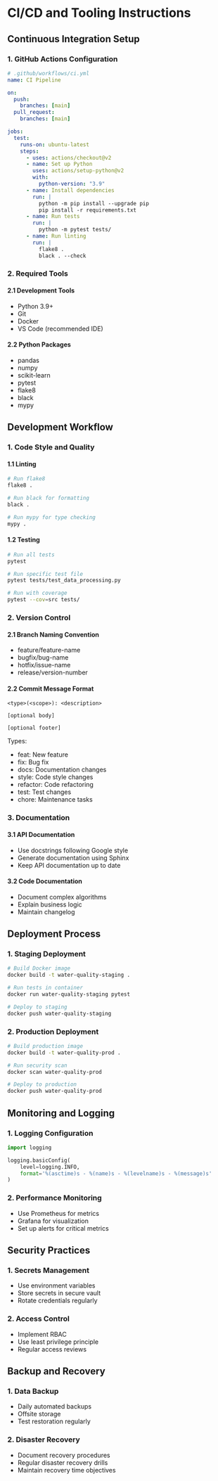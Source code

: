 # CI/CD and Tooling Instructions

## Continuous Integration Setup

### 1. GitHub Actions Configuration

```yaml
# .github/workflows/ci.yml
name: CI Pipeline

on:
  push:
    branches: [main]
  pull_request:
    branches: [main]

jobs:
  test:
    runs-on: ubuntu-latest
    steps:
      - uses: actions/checkout@v2
      - name: Set up Python
        uses: actions/setup-python@v2
        with:
          python-version: "3.9"
      - name: Install dependencies
        run: |
          python -m pip install --upgrade pip
          pip install -r requirements.txt
      - name: Run tests
        run: |
          python -m pytest tests/
      - name: Run linting
        run: |
          flake8 .
          black . --check
```

### 2. Required Tools

#### 2.1 Development Tools

- Python 3.9+
- Git
- Docker
- VS Code (recommended IDE)

#### 2.2 Python Packages

- pandas
- numpy
- scikit-learn
- pytest
- flake8
- black
- mypy

## Development Workflow

### 1. Code Style and Quality

#### 1.1 Linting

```bash
# Run flake8
flake8 .

# Run black for formatting
black .

# Run mypy for type checking
mypy .
```

#### 1.2 Testing

```bash
# Run all tests
pytest

# Run specific test file
pytest tests/test_data_processing.py

# Run with coverage
pytest --cov=src tests/
```

### 2. Version Control

#### 2.1 Branch Naming Convention

- feature/feature-name
- bugfix/bug-name
- hotfix/issue-name
- release/version-number

#### 2.2 Commit Message Format

```
<type>(<scope>): <description>

[optional body]

[optional footer]
```

Types:

- feat: New feature
- fix: Bug fix
- docs: Documentation changes
- style: Code style changes
- refactor: Code refactoring
- test: Test changes
- chore: Maintenance tasks

### 3. Documentation

#### 3.1 API Documentation

- Use docstrings following Google style
- Generate documentation using Sphinx
- Keep API documentation up to date

#### 3.2 Code Documentation

- Document complex algorithms
- Explain business logic
- Maintain changelog

## Deployment Process

### 1. Staging Deployment

```bash
# Build Docker image
docker build -t water-quality-staging .

# Run tests in container
docker run water-quality-staging pytest

# Deploy to staging
docker push water-quality-staging
```

### 2. Production Deployment

```bash
# Build production image
docker build -t water-quality-prod .

# Run security scan
docker scan water-quality-prod

# Deploy to production
docker push water-quality-prod
```

## Monitoring and Logging

### 1. Logging Configuration

```python
import logging

logging.basicConfig(
    level=logging.INFO,
    format='%(asctime)s - %(name)s - %(levelname)s - %(message)s'
)
```

### 2. Performance Monitoring

- Use Prometheus for metrics
- Grafana for visualization
- Set up alerts for critical metrics

## Security Practices

### 1. Secrets Management

- Use environment variables
- Store secrets in secure vault
- Rotate credentials regularly

### 2. Access Control

- Implement RBAC
- Use least privilege principle
- Regular access reviews

## Backup and Recovery

### 1. Data Backup

- Daily automated backups
- Offsite storage
- Test restoration regularly

### 2. Disaster Recovery

- Document recovery procedures
- Regular disaster recovery drills
- Maintain recovery time objectives
